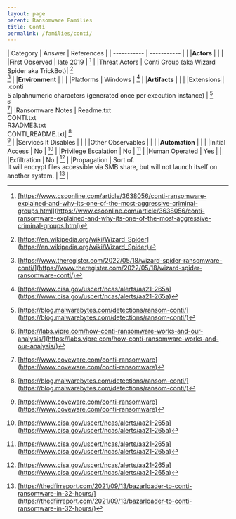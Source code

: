 ```yaml
---
layout: page
parent: Ransomware Families
title: Conti
permalink: /families/conti/
---
```


| Category | Answer | References | 
| ----------- | ----------- | | 
|**Actors** | | |
|First Observed | late 2019 | [^1] |
|Threat Actors | Conti Group (aka Wizard Spider aka TrickBot)| [^2]<br>[^3] |
|**Environment** | | |
|Platforms | Windows | [^4] |
|**Artifacts** | | |
|Extensions | .conti<br>5 alpahnumeric characters (generated once per execution instance) | [^5]<br>[^6]<br>[^7]|
|Ransomware Notes | Readme.txt<br>CONTI.txt<br>R3ADME3.txt<br>CONTI_README.txt| [^5]<br>[^7] |
|Services It Disables | | |
|Other Observables | | |
|**Automation** | | |
|Initial Access | No | [^4] |
|Privilege Escalation | No | [^4] |
|Human Operated | Yes | |
|Exfiltration | No | [^4] |
|Propagation | Sort of.<br>It will encrypt files accessible via SMB share, but will not launch itself on another system. | [^8] |


[^1]: [https://www.csoonline.com/article/3638056/conti-ransomware-explained-and-why-its-one-of-the-most-aggressive-criminal-groups.html](https://www.csoonline.com/article/3638056/conti-ransomware-explained-and-why-its-one-of-the-most-aggressive-criminal-groups.html)
[^2]: [https://en.wikipedia.org/wiki/Wizard_Spider](https://en.wikipedia.org/wiki/Wizard_Spider)
[^3]: [https://www.theregister.com/2022/05/18/wizard-spider-ransomware-conti/](https://www.theregister.com/2022/05/18/wizard-spider-ransomware-conti/)
[^4]: [https://www.cisa.gov/uscert/ncas/alerts/aa21-265a](https://www.cisa.gov/uscert/ncas/alerts/aa21-265a)
[^5]: [https://blog.malwarebytes.com/detections/ransom-conti/](https://blog.malwarebytes.com/detections/ransom-conti/)
[^6]: [https://labs.vipre.com/how-conti-ransomware-works-and-our-analysis/](https://labs.vipre.com/how-conti-ransomware-works-and-our-analysis/)
[^7]: [https://www.coveware.com/conti-ransomware](https://www.coveware.com/conti-ransomware)
[^8]: [https://thedfirreport.com/2021/09/13/bazarloader-to-conti-ransomware-in-32-hours/](https://thedfirreport.com/2021/09/13/bazarloader-to-conti-ransomware-in-32-hours/)
